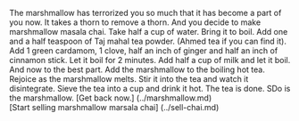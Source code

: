 The marshmallow has terrorized you so much that it has become a part of you now.
It takes a thorn to remove a thorn. And you decide to make marshmallow masala chai.
Take half a cup of water. Bring it to boil. Add one and a half teaspoon of Taj mahal tea powder.
(Ahmed tea if you can find it).
Add 1 green cardamom, 1 clove, half an inch of ginger and half an inch of cinnamon stick. Let it boil for 2 minutes.
Add half a cup of milk and let it boil. And now to the best part. Add the marshmallow to the boiling hot tea. 
Rejoice as the marshmallow melts. Stir it into the tea and watch it disintegrate.
Sieve the tea into a cup and drink it hot.
The tea is done. SDo is the marshmallow.
[Get back now.] (../marshmallow.md)    
[Start selling marshmallow marsala chai] (../sell-chai.md)
